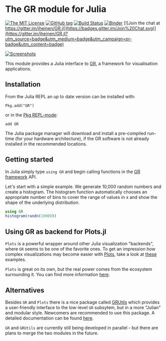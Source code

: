 # The GR module for Julia

[![The MIT License](https://img.shields.io/badge/license-MIT-orange.svg)](LICENSE.md)
[![GitHub tag](https://img.shields.io/github/tag/jheinen/GR.jl.svg)](https://github.com/jheinen/GR.jl/releases)
[![Build Status](https://travis-ci.org/jheinen/GR.jl.svg?branch=master)](https://travis-ci.org/jheinen/GR.jl)
[![Binder](https://mybinder.org/badge_logo.svg)](https://mybinder.org/v2/gh/jheinen/GR.jl/master)
[![Join the chat at https://gitter.im/jheinen/GR.jl](https://badges.gitter.im/Join%20Chat.svg)](https://gitter.im/jheinen/GR.jl?utm_source=badge&utm_medium=badge&utm_campaign=pr-badge&utm_content=badge)

[![Screenshots](https://gr-framework.org/_images/screenshots.png)](https://gr-framework.org)

This module provides a Julia interface to
[GR](http://gr-framework.org/), a framework for
visualisation applications.

## Installation

From the Julia REPL an up to date version can be installed with:

    Pkg.add("GR")

or in the [Pkg REPL-mode](https://docs.julialang.org/en/v1/stdlib/Pkg/index.html#Getting-Started-1):

    add GR

The Julia package manager will download and install a pre-compiled
run-time (for your hardware architecture), if the GR software is not
already installed in the recommended locations.

## Getting started

In Julia simply type ``using GR`` and begin calling functions
in the [GR framework](http://gr-framework.org/julia-gr.html) API.

Let's start with a simple example. We generate 10,000 random numbers and
create a histogram. The histogram function automatically chooses an appropriate
number of bins to cover the range of values in x and show the shape of the
underlying distribution.

```julia
using GR
histogram(randn(10000))
```

## Using GR as backend for Plots.jl

``Plots`` is a powerful wrapper around other Julia visualization
"backends", where ``GR`` seems to be one of the favorite ones.
To get an impression how complex visualizations may become
easier with [Plots](https://juliaplots.github.io), take a look at
[these](https://docs.juliaplots.org/latest/generated/gr/)  examples.

``Plots`` is great on its own, but the real power comes from the ecosystem surrounding it. You can find more information
[here](http://docs.juliaplots.org/latest/ecosystem/).

## Alternatives

Besides ``GR`` and ``Plots`` there is a nice package called [GRUtils](https://github.com/heliosdrm/GRUtils.jl) which provides a user-friendly interface to the low-level ``GR`` subsytem, but in a more "Julian" and modular style. Newcomers are recommended to use this package. A detailed documentation can be found [here](https://heliosdrm.github.io/GRUtils.jl/stable/).

``GR`` and ``GRUtils`` are currently still being developed in parallel - but there are plans to merge the two modules in the future.
